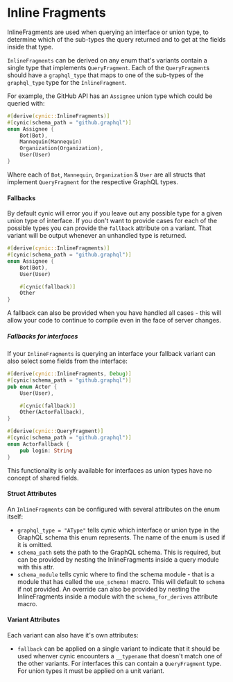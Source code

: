 # Inline Fragments

InlineFragments are used when querying an interface or union type, to determine
which of the sub-types the query returned and to get at the fields inside that
type.

`InlineFragments` can be derived on any enum that's variants contain a single
type that implements `QueryFragment`. Each of the `QueryFragment`s should have
a `graphql_type` that maps to one of the sub-types of the `graphql_type` type
for the `InlineFragment`.

For example, the GitHub API has an `Assignee` union type which could be queried with:

```rust
#[derive(cynic::InlineFragments)]
#[cynic(schema_path = "github.graphql")]
enum Assignee {
    Bot(Bot),
    Mannequin(Mannequin)
    Organization(Organization),
    User(User)
}
```

Where each of `Bot`, `Mannequin`, `Organization` & `User` are all structs that
implement `QueryFragment` for the respective GraphQL types.

#### Fallbacks

By default cynic will error you if you leave out any possible type for a given
union type of interface. If you don't want to provide cases for each of the
possible types you can provide the `fallback` attribute on a variant. That
variant will be output whenever an unhandled type is returned.

```rust
#[derive(cynic::InlineFragments)]
#[cynic(schema_path = "github.graphql")]
enum Assignee {
    Bot(Bot),
    User(User)

    #[cynic(fallback)]
    Other
}
```

A fallback can also be provided when you have handled all cases - this will
allow your code to continue to compile even in the face of server changes.

##### Fallbacks for interfaces

If your `InlineFragments` is querying an interface your fallback variant can
also select some fields from the interface:

```rust
#[derive(cynic::InlineFragments, Debug)]
#[cynic(schema_path = "github.graphql")]
pub enum Actor {
    User(User),

    #[cynic(fallback)]
    Other(ActorFallback),
}

#[derive(cynic::QueryFragment)]
#[cynic(schema_path = "github.graphql")]
enum ActorFallback {
    pub login: String
}
```

This functionality is only available for interfaces as union types have no
concept of shared fields.

#### Struct Attributes

An `InlineFragments` can be configured with several attributes on the
enum itself:

- `graphql_type = "AType"` tells cynic which interface or union type
  in the GraphQL schema this enum represents. The name of the enum is
  used if it is omitted.
- `schema_path` sets the path to the GraphQL schema. This is required,
  but
  can be provided by nesting the InlineFragments inside a query module
  with this attr.
- `schema_module` tells cynic where to find the schema module - that is a
  module that has called the `use_schema!` macro. This will default to
  `schema` if not provided. An override can also be provided by nesting the
  InlineFragments inside a module with the `schema_for_derives` attribute
  macro.

#### Variant Attributes

Each variant can also have it's own attributes:

- `fallback` can be applied on a single variant to indicate that it
  should be used whenver cynic encounters a `__typename` that doesn't
  match one of the other variants. For interfaces this can contain a
  `QueryFragment` type. For union types it must be applied on a unit
  variant.
